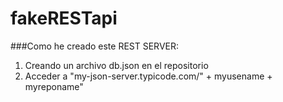 # fakeRESTapi

###Como he creado este REST SERVER:

 1. Creando un archivo db.json en el repositorio
 2. Acceder a "my-json-server.typicode.com/" + myusename + myreponame"
